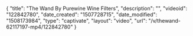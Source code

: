 {
    "title": "The Wand By Purewine Wine Filters",
    "description": "",
    "videoid": "122842780",
    "date_created": "1507728715",
    "date_modified": "1508173984",
    "type": "captivate",
    "layout": "video",
    "url": "\/v\/thewand-62117197-mp4\/122842780"
}